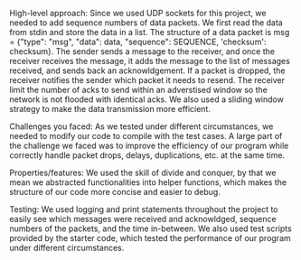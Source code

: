 High-level approach:
Since we used UDP sockets for this project, we needed to add sequence numbers of data packets. We first read the data from stdin and store the data in a list. The structure of a data packet is msg = {"type": "msg", "data": data, "sequence": SEQUENCE, 'checksum': checksum}. The sender sends a message to the receiver, and once the receiver receives the message, it adds the message to the list of messages received, and sends back an acknowldgement. If a packet is dropped, the receiver notifies the sender which packet it needs to resend. The receiver limit the number of acks to send within an adverstised window so the network is not flooded with identical acks. We also used a sliding window strategy to make the data transmission more efficient. 

Challenges you faced:
As we tested under different circumstances, we needed to modify our code to compile with the test cases. A large part of the challenge we faced was to improve the efficiency of our program while correctly handle packet drops, delays, duplications, etc. at the same time. 

Properties/features:
We used the skill of divide and conquer, by that we mean we abstracted functionalities into helper functions, which makes the structure of our code more concise and easier to debug. 

Testing:
We used logging and print statements throughout the project to easily see which messages were received and acknowldged, sequence numbers of the packets, and the time in-between. We also used test scripts provided by the starter code, which tested the performance of our program under different circumstances. 